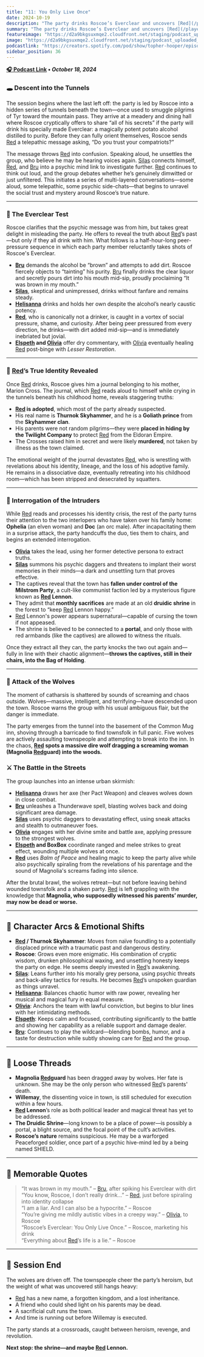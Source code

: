 ```yaml
---
title: "11: You Only Live Once"
date: 2024-10-19
description: "The party drinks Roscoe’s Everclear and uncovers [Red](/player-characters/red)’s royal past while wolves descend on the town"
summary: "The party drinks Roscoe’s Everclear and uncovers [Red](/player-characters/red)’s royal past while wolves descend on the town"
featureimage: "https://d2a9bkgsuxmqe2.cloudfront.net/staging/podcast_uploaded_episode400/41448639/41448639-1729360815024-1c70054943e82.jpg"
image: "https://d2a9bkgsuxmqe2.cloudfront.net/staging/podcast_uploaded_episode400/41448639/41448639-1729360815024-1c70054943e82.jpg"
podcastlink: "https://creators.spotify.com/pod/show/topher-hooper/episodes/C4-E11-You-Only-Live-Once-e2pspcd"
sidebar_position: 36
---
```


**[🎧 Podcast Link](https://creators.spotify.com/pod/show/topher-hooper/episodes/C4-E11-You-Only-Live-Once-e2pspcd) • *October 18, 2024***

### 🕳️ Descent into the Tunnels

The session begins where the last left off: the party is led by Roscoe into a hidden series of tunnels beneath the town—once used to smuggle pilgrims of Tyr toward the mountain pass. They arrive at a meadery and dining hall where Roscoe cryptically offers to share “all of his secrets” if the party will drink his specially made Everclear: a magically potent potato alcohol distilled to purity. Before they can fully orient themselves, Roscoe sends [Red](/player-characters/red) a telepathic message asking, “Do you trust your compatriots?”

The message throws [Red](/player-characters/red) into confusion. Speaking aloud, he unsettles the group, who believe he may be hearing voices again. [Silas](/player-characters/silas) connects himself, [Red](/player-characters/red), and [Bru](/player-characters/bru) into a psychic mind link to investigate further. [Red](/player-characters/red) continues to think out loud, and the group debates whether he’s genuinely dimwitted or just unfiltered. This initiates a series of multi-layered conversations—some aloud, some telepathic, some psychic side-chats—that begins to unravel the social trust and mystery around Roscoe’s true nature.

---

### 🧪 The Everclear Test

Roscoe clarifies that the psychic message was from him, but takes great delight in misleading the party. He offers to reveal the truth about [Red](/player-characters/red)’s past—but only if they all drink with him. What follows is a half-hour-long peer-pressure sequence in which each party member reluctantly takes shots of Roscoe's Everclear.

- **[Bru](/player-characters/bru)** demands the alcohol be “brown” and attempts to add dirt. Roscoe fiercely objects to “tainting” his purity. [Bru](/player-characters/bru) finally drinks the clear liquor and secretly pours dirt into his mouth mid-sip, proudly proclaiming “It was brown in my mouth.”
- **[Silas](/player-characters/silas)**, skeptical and unimpressed, drinks without fanfare and remains steady.
- **[Helisanna](/player-characters/helisanna)** drinks and holds her own despite the alcohol’s nearly caustic potency.
- **[Red](/player-characters/red)**, who is canonically not a drinker, is caught in a vortex of social pressure, shame, and curiosity. After being peer pressured from every direction, he drinks—with dirt added mid-sip—and is immediately inebriated but jovial.
- **[Elspeth](/player-characters/elspeth) and [Olivia](/player-characters/olivia)** offer dry commentary, with [Olivia](/player-characters/olivia) eventually healing [Red](/player-characters/red) post-binge with *Lesser Restoration*.

---

### 📖 [Red](/player-characters/red)’s True Identity Revealed

Once [Red](/player-characters/red) drinks, Roscoe gives him a journal belonging to his mother, Marion Cross. The journal, which [Red](/player-characters/red) reads aloud to himself while crying in the tunnels beneath his childhood home, reveals staggering truths:

- **[Red](/player-characters/red) is adopted**, which most of the party already suspected.
- His real name is **Thurnok Skyhammer**, and he is a **Goliath prince** from the **Skyhammer clan**.
- His parents were not random pilgrims—they were **placed in hiding by the Twilight Company** to protect [Red](/player-characters/red) from the Eldoran Empire.
- The Crosses raised him in secret and were likely **murdered**, not taken by illness as the town claimed.

The emotional weight of the journal devastates [Red](/player-characters/red), who is wrestling with revelations about his identity, lineage, and the loss of his adoptive family. He remains in a dissociative daze, eventually retreating into his childhood room—which has been stripped and desecrated by squatters.

---

### 👮 Interrogation of the Intruders

While [Red](/player-characters/red) reads and processes his identity crisis, the rest of the party turns their attention to the two interlopers who have taken over his family home: **Ophelia** (an elven woman) and **Doc** (an orc male). After incapacitating them in a surprise attack, the party handcuffs the duo, ties them to chairs, and begins an extended interrogation.

- **[Olivia](/player-characters/olivia)** takes the lead, using her former detective persona to extract truths.
- **[Silas](/player-characters/silas)** summons his psychic daggers and threatens to implant their worst memories in their minds—a dark and unsettling turn that proves effective.
- The captives reveal that the town has **fallen under control of the Milstrom Party**, a cult-like communist faction led by a mysterious figure known as **[Red](/player-characters/red) Lennon**.
- They admit that **monthly sacrifices** are made at an old **druidic shrine** in the forest to “keep [Red](/player-characters/red) Lennon happy.”
- [Red](/player-characters/red) Lennon's power appears supernatural—capable of cursing the town if not appeased.
- The shrine is believed to be connected to a **portal**, and only those with red armbands (like the captives) are allowed to witness the rituals.

Once they extract all they can, the party knocks the two out again and—fully in line with their chaotic alignment—**throws the captives, still in their chairs, into the Bag of Holding**.

---

### 🐺 Attack of the Wolves

The moment of catharsis is shattered by sounds of screaming and chaos outside. Wolves—massive, intelligent, and terrifying—have descended upon the town. Roscoe warns the group with his usual ambiguous flair, but the danger is immediate.

The party emerges from the tunnel into the basement of the Common Mug inn, shoving through a barricade to find townsfolk in full panic. Five wolves are actively assaulting townspeople and attempting to break into the inn. In the chaos, **[Red](/player-characters/red) spots a massive dire wolf dragging a screaming woman (Magnolia [Red](/player-characters/red)guard) into the woods.**

### ⚔️ The Battle in the Streets

The group launches into an intense urban skirmish:
- **[Helisanna](/player-characters/helisanna)** draws her axe (her Pact Weapon) and cleaves wolves down in close combat.
- **[Bru](/player-characters/bru)** unleashes a Thunderwave spell, blasting wolves back and doing significant area damage.
- **[Silas](/player-characters/silas)** uses psychic daggers to devastating effect, using sneak attacks and stealth to outmaneuver foes.
- **[Olivia](/player-characters/olivia)** engages with her divine smite and battle axe, applying pressure to the strongest wolves.
- **[Elspeth](/player-characters/elspeth) and BoxBox** coordinate ranged and melee strikes to great effect, wounding multiple wolves at once.
- **[Red](/player-characters/red)** uses *Balm of Peace* and healing magic to keep the party alive while also psychically spiraling from the revelations of his parentage and the sound of Magnolia's screams fading into silence.

After the brutal brawl, the wolves retreat—but not before leaving behind wounded townsfolk and a shaken party. [Red](/player-characters/red) is left grappling with the knowledge that **Magnolia, who supposedly witnessed his parents’ murder, may now be dead or worse.**

---

## 🧠 Character Arcs & Emotional Shifts

- **[Red](/player-characters/red) / Thurnok Skyhammer**: Moves from naïve foundling to a potentially displaced prince with a traumatic past and dangerous destiny.
- **Roscoe**: Grows even more enigmatic. His combination of cryptic wisdom, drunken philosophical waxing, and unsettling honesty keeps the party on edge. He seems deeply invested in [Red](/player-characters/red)’s awakening.
- **[Silas](/player-characters/silas)**: Leans further into his morally grey persona, using psychic threats and back-alley tactics for results. He becomes [Red](/player-characters/red)’s unspoken guardian as things unravel.
- **[Helisanna](/player-characters/helisanna)**: Balances chaotic humor with raw power, revealing her musical and magical fury in equal measure.
- **[Olivia](/player-characters/olivia)**: Anchors the team with lawful conviction, but begins to blur lines with her intimidating methods.
- **[Elspeth](/player-characters/elspeth)**: Keeps calm and focused, contributing significantly to the battle and showing her capability as a reliable support and damage dealer.
- **[Bru](/player-characters/bru)**: Continues to play the wildcard—blending bombs, humor, and a taste for destruction while subtly showing care for [Red](/player-characters/red) and the group.

---

## 🧩 Loose Threads

- **Magnolia [Red](/player-characters/red)guard** has been dragged away by wolves. Her fate is unknown. She may be the only person who witnessed [Red](/player-characters/red)’s parents' death.
- **Willemay**, the dissenting voice in town, is still scheduled for execution within a few hours.
- **[Red](/player-characters/red) Lennon**’s role as both political leader and magical threat has yet to be addressed.
- **The Druidic Shrine**—long known to be a place of power—is possibly a portal, a blight source, and the focal point of the cult’s activities.
- **Roscoe’s nature** remains suspicious. He may be a warforged Peaceforged soldier, once part of a psychic hive-mind led by a being named SHIELD.

---

## 📜 Memorable Quotes
> “It was brown in my mouth.” – [Bru](/player-characters/bru), after spiking his Everclear with dirt  
> “You know, Roscoe, I don’t really drink…” – [Red](/player-characters/red), just before spiraling into identity collapse  
> “I am a liar. And I can also be a hypocrite.” – Roscoe  
> “You’re giving me mildly autistic vibes in a creepy way.” – [Olivia](/player-characters/olivia), to Roscoe  
> “Roscoe’s Everclear: You Only Live Once.” – Roscoe, marketing his drink  
> “Everything about [Red](/player-characters/red)’s life is a lie.” – Roscoe

---

## 🏁 Session End

The wolves are driven off. The townspeople cheer the party’s heroism, but the weight of what was uncovered still hangs heavy:

- [Red](/player-characters/red) has a new name, a forgotten kingdom, and a lost inheritance.
- A friend who could shed light on his parents may be dead.
- A sacrificial cult runs the town.
- And time is running out before Willemay is executed.

The party stands at a crossroads, caught between heroism, revenge, and revolution.

**Next stop: the shrine—and maybe [Red](/player-characters/red) Lennon.**
